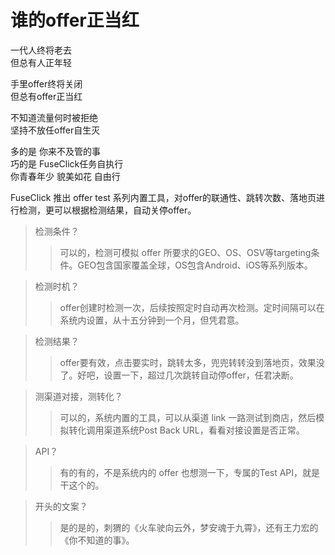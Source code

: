 # 谁的offer正当红

一代人终将老去  
但总有人正年轻  

手里offer终将关闭  
但总有offer正当红

不知道流量何时被拒绝  
坚持不放任offer自生灭

多的是 你来不及管的事  
巧的是 FuseClick任务自执行  
你青春年少 貌美如花 自由行

FuseClick 推出 offer test 系列内置工具，对offer的联通性、跳转次数、落地页进行检测，更可以根据检测结果，自动关停offer。

> 检测条件？
>> 可以的，检测可模拟 offer 所要求的GEO、OS、OSV等targeting条件。GEO包含国家覆盖全球，OS包含Android、iOS等系列版本。
  
> 检测时机？
>> offer创建时检测一次，后续按照定时自动再次检测。定时间隔可以在系统内设置，从十五分钟到一个月，但凭君意。

> 检测结果？
>> offer要有效，点击要实时，跳转太多，兜兜转转没到落地页，效果没了。好吧，设置一下，超过几次跳转自动停offer，任君决断。

> 测渠道对接，测转化？
>> 可以的，系统内置的工具，可以从渠道 link 一路测试到商店，然后模拟转化调用渠道系统Post Back URL，看看对接设置是否正常。

> API？
>> 有的有的，不是系统内的 offer 也想测一下，专属的Test API，就是干这个的。

> 开头的文案？
>> 是的是的，刺猬的《火车驶向云外，梦安魂于九霄》，还有王力宏的《你不知道的事》。